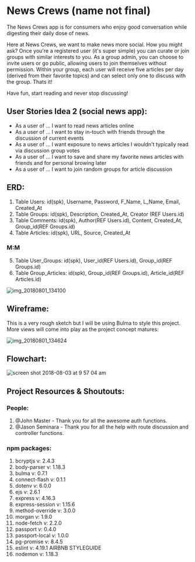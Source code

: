 
# News Crews (name not final)

The News Crews app is for consumers who enjoy good conversation while digesting their daily dose of news. 

Here at News Crews, we want to make news more social. How you might ask? Once you're a registered user (it's super simple) you can curate or join groups with similar interests to you. As a group admin, you can choose to invite users or go public, allowing users to join themselves without permission. Within your group, each user will receive five articles per day (derived from their favorite topics) and can select only one to discuss with the group. Thats it!

Have fun, start reading and never stop discussing!

## User Stories Idea 2 (social news app):
- As a user of ... I want to read news articles online
- As a user of ... I want to stay in-touch with friends through the discussion of current events
- As a user of ... I want exposure to news articles I wouldn't typically read via discussion group votes
- As a user of ... I want to save and share my favorite news articles with friends and for personal browing later
- As a user of ... I want to join random groups for article discussion

## ERD:
1. Table Users: id(spk), Username, Password, F_Name, L_Name, Email, Created_At
2. Table Groups: id(spk), Description, Created_At, Creator (REF Users.id)
3. Table Comments: id(spk), Author(REF Users.id), Content, Created_At, Group_id(REF Groups.id)
4. Table Articles: id(spk), URL, Source, Created_At
### M:M 
5. Table User_Groups: id(spk), User_id(REF Users.id), Group_id(REF Groups.id)
6. Table Group_Articles: id(spk), Group_id(REF Groups.id), Article_id(REF Articles.id)

![img_20180801_134100](https://media.git.generalassemb.ly/user/14895/files/2a94cb4e-9593-11e8-85e7-57aa0be8387e)

## Wireframe:

This is a very rough sketch but I will be using Bulma to style this project. More views will come into play as the project concept matures:

![img_20180801_134624](https://media.git.generalassemb.ly/user/14895/files/5d13bdd2-9593-11e8-9599-a0d3344ec694)

## Flowchart:

![screen shot 2018-08-03 at 9 57 04 am](https://user-images.githubusercontent.com/34017019/43646710-a266a806-9703-11e8-8f31-35e723162023.png)

## Project Resources & Shoutouts:

### People:
1. @John Master - Thank you for all the awesome auth functions.
2. @Jason Seminara - Thank you for all the help with route discussion and controller functions.

### npm packages:
1. bcryptjs v: 2.4.3
2. body-parser v: 1.18.3
3. bulma v: 0.7.1
4. connect-flash v: 0.1.1
5. dotenv v: 6.0.0
6. ejs v: 2.6.1
7. express v: 4.16.3
8. express-session v: 1.15.6
9. method-override v: 3.0.0
10. morgan v: 1.9.0
11. node-fetch v: 2.2.0
12. passport v: 0.4.0
13. passport-local v: 1.0.0
14. pg-promise v: 8.4.5
15. eslint v: 4.19.1 AIRBNB STYLEGUIDE
16. nodemon v: 1.18.3



